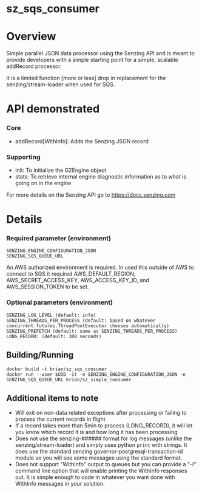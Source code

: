 # sz_sqs_consumer

# Overview
Simple parallel JSON data processor using the Senzing API and is meant to provide developers with a simple starting point for a simple, scalable addRecord processor.

It is a limited function [more or less] drop in replacement for the senzing/stream-loader when used for SQS.

# API demonstrated
### Core
* addRecord[WithInfo]: Adds the Senzing JSON record
### Supporting
* init: To initialize the G2Engine object
* stats: To retrieve internal engine diagnostic information as to what is going on in the engine

For more details on the Senzing API go to https://docs.senzing.com

# Details

### Required parameter (environment)
```
SENZING_ENGINE_CONFIGURATION_JSON
SENZING_SQS_QUEUE_URL
```
An AWS authorized environment is required.  In used this outside of AWS to connect to SQS it required AWS_DEFAULT_REGION, AWS_SECRET_ACCESS_KEY, AWS_ACCESS_KEY_ID, and AWS_SESSION_TOKEN to be set.

### Optional parameters (environment)
```
SENZING_LOG_LEVEL (default: info)
SENZING_THREADS_PER_PROCESS (default: based on whatever concurrent.futures.ThreadPoolExecutor chooses automatically)
SENZING_PREFETCH (default: same as SENZING_THREADS_PER_PROCESS)
LONG_RECORD: (default: 300 seconds)
```

## Building/Running
```
docker build -t brian/sz_sqs_consumer .
docker run --user $UID -it -e SENZING_ENGINE_CONFIGURATION_JSON -e SENZING_SQS_QUEUE_URL brian/sz_simple_consumer
```

## Additional items to note
 * Will exit on non-data related exceptions after processing or failing to process the current records in flight
 * If a record takes more than 5min to process (LONG_RECORD), it will let you know which record it is and how long it has been processing
 * Does not use the senzing-###### format for log messages (unlike the senzing/stream-loader) and simply uses python `print` with strings.  It does use the standard senzing governor-postgresql-transaction-id module so you will see some messages using the standard format.
 * Does not support "WithInfo" output to queues but you can provide a "-i" command line option that will enable printing the WithInfo responses out.  It is simple enough to code in whatever you want done with WithInfo messages in your solution.
